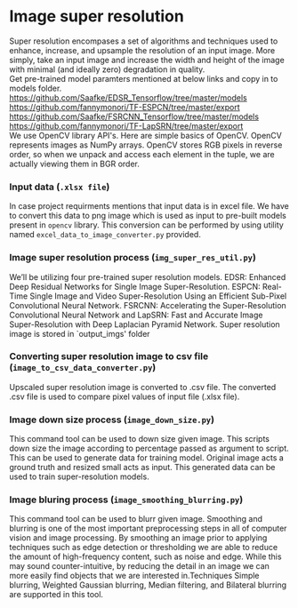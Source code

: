 # Image super resolution
Super resolution encompases a set of algorithms and techniques used to enhance, increase, and upsample the resolution of an input image. More simply, take an input image and increase the width and height of the image with minimal (and ideally zero) degradation in quality. <br>
Get pre-trained model paramters mentioned at below links and copy in to models folder.<br>
https://github.com/Saafke/EDSR_Tensorflow/tree/master/models <br>
https://github.com/fannymonori/TF-ESPCN/tree/master/export <br>
https://github.com/Saafke/FSRCNN_Tensorflow/tree/master/models <br>
https://github.com/fannymonori/TF-LapSRN/tree/master/export <br>
We use OpenCV library API's. Here are simple basics of OpenCV. OpenCV represents images as NumPy arrays. OpenCV stores RGB pixels in reverse order, so when we unpack and access each element in the tuple, we are actually viewing them in BGR order.

### Input data (`.xlsx file`)

In case project requirments mentions that input data is in excel file. We have to convert this data to png image which is used as input to pre-built models present in `opencv` library. This conversion can be performed by using utility named `excel_data_to_image_converter.py` provided.

### Image super resolution process (`img_super_res_util.py`)

We’ll be utilizing four pre-trained super resolution models. EDSR: Enhanced Deep Residual Networks for Single Image Super-Resolution. ESPCN: Real-Time Single Image and Video Super-Resolution Using an Efficient Sub-Pixel Convolutional Neural Network. FSRCNN: Accelerating the Super-Resolution Convolutional Neural Network and LapSRN: Fast and Accurate Image Super-Resolution with Deep Laplacian Pyramid Network. Super resolution image is stored in `output_imgs' folder 

### Converting super resolution image to csv file (`image_to_csv_data_converter.py`)
Upscaled super resolution image is converted to .csv file. The converted .csv file is used to compare pixel values of input file (.xlsx file). 

### Image down size process (`image_down_size.py`)
This command tool can be used to down size given image. This scripts down size the image according to percentage passed as argument to script. This can be used to generate data for training model. Original image acts a ground truth and resized small acts as input. This generated data can be used to train super-resolution models.

### Image bluring process (`image_smoothing_blurring.py`)
This command tool can be used to blurr given image. Smoothing and blurring is one of the most important preprocessing steps in all of computer vision and image processing. By smoothing an image prior to applying techniques such as edge detection or thresholding  we are able to reduce the amount of high-frequency content, such as noise and edge. While this may sound counter-intuitive, by reducing the detail in an image we can more easily find objects that we are interested in.Techniques Simple blurring, Weighted Gaussian blurring, Median filtering, and Bilateral blurring are supported in this tool.
